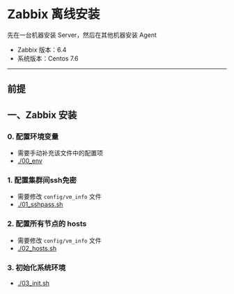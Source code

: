 # Zabbix 离线安装

先在一台机器安装 Server，然后在其他机器安装 Agent

- Zabbix 版本：6.4
- 系统版本：Centos 7.6

*****

## 前提

## 一、Zabbix 安装

### 0. 配置环境变量
- 需要手动补充该文件中的配置项
- [./00_env](./00_env)

### 1. 配置集群间ssh免密
- 需要修改 `config/vm_info` 文件
- [./01_sshpass.sh](./01_sshpass.sh)

### 2. 配置所有节点的 hosts
- 需要修改 `config/vm_info` 文件
- [./02_hosts.sh](./02_hosts.sh)

### 3. 初始化系统环境
- [./03_init.sh](./03_init.sh)
